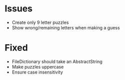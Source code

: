 Issues
======

- Create only 9 letter puzzles
- Show wrong/remaining letters when making a guess

# Fixed
- FileDictionary should take an AbstractString
- Make puzzles uppercase
- Ensure case insensitivity